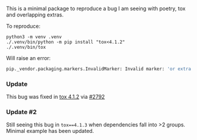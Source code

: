 This is a minimal package to reproduce a bug I am seeing with poetry, tox and overlapping extras.

To reproduce:

```shell
python3 -m venv .venv
./.venv/bin/python -m pip install "tox<4.1.2"
./.venv/bin/tox
```

Will raise an error:

```python
pip._vendor.packaging.markers.InvalidMarker: Invalid marker: 'or extra == "extras2"', parse error at 'or extra'
```

### Update

This bug was fixed in [tox 4.1.2](https://github.com/tox-dev/tox/releases/tag/4.1.2) via [#2792](https://github.com/tox-dev/tox/pull/2792)

### Update #2

Still seeing this bug in `tox==4.1.3` when dependencies fall into >2 groups.  Minimal example has been updated.

